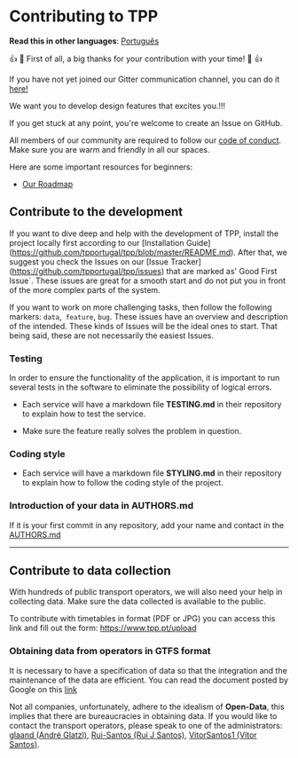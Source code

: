 # Contributing to TPP

**Read this in other languages**: [Português](https://github.com/tpportugal/tpp/blob/master/CONTRIBUTING.md)

:+1: :tada: First of all, a big thanks for your contribution with your time! :tada: :+1:

If you have not yet joined our Gitter communication channel, you can do it [here!](https://gitter.im/tpportugal/Geral)

We want you to develop design features that excites you.!!!

If you get stuck at any point, you're welcome to create an Issue on GitHub.

All members of our community are required to follow our [code of conduct](https://github.com/tpportugal/tpp/blob/master/CODE_OF_CONDUCT_EN.md). Make sure you are warm and friendly in all our spaces.

Here are some important resources for beginners:

 - [Our Roadmap](https://github.com/tpportugal/tpp/wiki/Roadmap)

## Contribute to the development

If you want to dive deep and help with the development of TPP, install the project locally first according to our [Installation Guide] (https://github.com/tpportugal/tpp/blob/master/README.md). After that, we suggest you check the Issues on our [Issue Tracker] (https://github.com/tpportugal/tpp/issues) that are marked as' Good First Issue`. These issues are great for a smooth start and do not put you in front of the more complex parts of the system.

If you want to work on more challenging tasks, then follow the following markers: `data`,` feature`, `bug`. These issues have an overview and description of the intended. These kinds of Issues will be the ideal ones to start. That being said, these are not necessarily the easiest Issues.

### Testing

In order to ensure the functionality of the application, it is important to run several tests in the software to eliminate the possibility of logical errors.

* Each service will have a markdown file **TESTING.md** in their repository to explain how to test the service.

* Make sure the feature really solves the problem in question.

### Coding style

* Each service will have a markdown file **STYLING.md** in their repository to explain how to follow the coding style of the project.

### Introduction of your data in AUTHORS.md

If it is your first commit in any repository, add your name and contact in the [AUTHORS.md](https://github.com/tpportugal/tpp/blob/master/AUTHORS.md)

---

## Contribute to data collection

With hundreds of public transport operators, we will also need your help in collecting data. Make sure the data collected is available to the public.

To contribute with timetables in format (PDF or JPG) you can access this link and fill out the form: https://www.tpp.pt/upload

### Obtaining data from operators in GTFS format

It is necessary to have a specification of data so that the integration and the maintenance of the data are efficient. You can read the document posted by Google on this [link](https://developers.google.com/transit/gtfs/reference)

Not all companies, unfortunately, adhere to the idealism of **Open-Data**, this implies that there are bureaucracies in obtaining data. If you would like to contact the transport operators, please speak to one of the administrators: [glaand (André Glatzl)](mailto:andre@tpp.pt), [Rui-Santos (Rui J Santos)](mailto:rui@tpp.pt), [VitorSantos1 (Vítor Santos)](mailto:vitor@tpp.pt).
